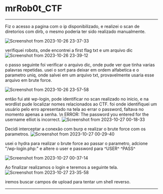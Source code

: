 # mrRob0t_CTF
**********************************************************************************************************************************
Fiz o acesso a pagina com o ip disponibilizado, e realizei o scan de diretorios com dirb, o mesmo poderia ter sido realizado manualmente.

![Screenshot from 2023-10-26 23-37-33](https://github.com/igusil/mrRob0t_CTF/assets/89313216/fc568261-9780-4e23-81ee-f99a058f4300)


verifiquei robots, onde encontrei a first flag txt e um arquivo dic
![Screenshot from 2023-10-26 23-39-12](https://github.com/igusil/mrRob0t_CTF/assets/89313216/4602348d-db99-4d8b-9036-054a3c99505f)

o passo seguinte foi verificar o arquivo dic, onde pude ver que tinha varias palavras repetidas.
usei o sort para deixar em ordem alfabetica e o parametro uniq, onde salvei em um arquivo txt, provavelmente usaria esse arquivo em brute force.

![Screenshot from 2023-10-26 23-57-58](https://github.com/igusil/mrRob0t_CTF/assets/89313216/b3a5056e-1e3a-46c6-9036-3da12490f9fb)

então fui até wp-login, pode identificar no scan realizado no inicio, e na wordlist pude localizar nomes relacionados ao CTF.
foi onde identifiquei um usuário pelo erro apresentado na tela ao errar o password, faltava no momento apenas a senha. 
\n
ERROR: The password you entered for the username elliot is incorrect.
![Screenshot from 2023-10-27 00-18-33](https://github.com/igusil/mrRob0t_CTF/assets/89313216/f7d92c4c-94e7-4daa-89b8-c1d6b41961ff)

Decidi interceptar a conexão com burp e realizar o brute force com os parametros.
![Screenshot from 2023-10-27 00-29-40](https://github.com/igusil/mrRob0t_CTF/assets/89313216/3880017a-e207-40ea-8ead-b3ce273e0952)

usei o hydra para realizar o brute force 
ao passar o parametro, adcione "/wp-login.php:" e altere o user e password para ^USER^ ^PASS^

![Screenshot from 2023-10-27 00-37-14](https://github.com/igusil/mrRob0t_CTF/assets/89313216/32702764-8b81-4741-a87f-ed7315a5245e)

Ao finalizar realizamos o login e teremos a seguinte tela.
![Screenshot from 2023-10-27 23-35-58](https://github.com/igusil/mrRob0t_CTF/assets/89313216/507b7186-306a-4269-b7fd-e13aede2fba2)

iremos buscar campos de upload para tentar um shell reverso.


**********************************************************************************************************************************
